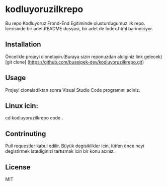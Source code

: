 
# kodluyoruzilkrepo
Bu repo Kodluyoruz Frond-End Egitiminde olusturdugumuz ilk repo. İcerisinde bir adet README dosyasi, bir adet de İndex.html barindiriyor. 

## Installation 

Öncelikle projeyi clonelayin.(Buraya sizin reponuzdan aldiginiz link gelecek)
[git clone] (https://github.com/buseipek-dev/kodluyoruzilkrepo.git)

## Usage 

Projeyi cloneladiktan sonra Visual Studio Code programını aciniz.

## Linux icin:

cd kodluyoruzilkrepo
code . 

## Contrinuting

Pull requestler kabul edilir. Büyük degisiklikler icin, lütfen önce neyi degistirmek istediginizi tartısmak icin bir konu acınız. 

## License

MIT

